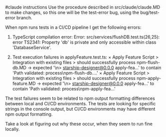 #claude instructions
Use the procedure described in src/claude/claude.MD to make changes, so this one will be the test-error bug, using the bug/test-error branch.

When npm runs tests in a CI/CD pipeline I get the following errors:

1. TypeScript compilation error:
Error: src/services/flushDB.test.ts(26,25): error TS2341: Property 'db' is private and only accessible within class 'DatabaseService'.

2. Test execution failures in applyFeature.test.ts:
   × Apply Feature Script > Integration with existing files > should successfully process npm-flush-db.MD
     → expected '\n> starship-designer@0.0.0 apply-fea…' to contain 'Path validated: process\npm-flush-db.…'
   × Apply Feature Script > Integration with existing files > should successfully process npm-apply-feature.MD
     → expected '\n> starship-designer@0.0.0 apply-fea…' to contain 'Path validated: process\npm-apply-fea…'

The test failures seem to be related to npm output formatting differences between local and CI/CD environments. The tests are looking for specific strings in the console output, but CI/CD environments may have different npm output formatting.

Take a look at figuring out why these occur, when they seem to run fine locally.
